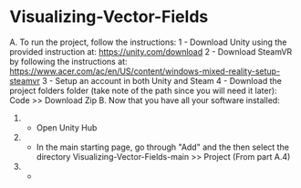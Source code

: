# Visualizing-Vector-Fields
A. To run the project, follow the instructions:
 1 - Download Unity using the provided instruction at: https://unity.com/download
 2 - Download SteamVR by following the instructions at: https://www.acer.com/ac/en/US/content/windows-mixed-reality-setup-steamvr
 3 - Setup an account in both Unity and Steam
 4 - Download the project folders folder (take note of the path since you will need it later): Code >> Download Zip 
B. Now that you have all your software installed:
 1. - Open Unity Hub
 2. - In the main starting page, go through "Add" and the then select the directory Visualizing-Vector-Fields-main >> Project (From part A.4)
 3. -

